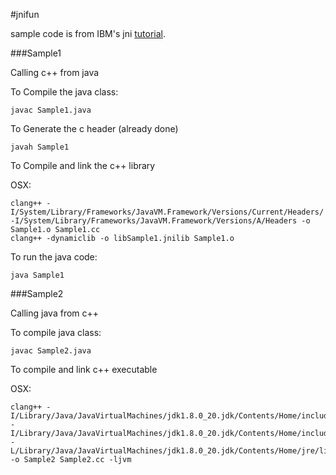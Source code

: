 #jnifun

sample code is from IBM's jni [tutorial](http://www.ibm.com/developerworks/java/tutorials/j-jni/j-jni.html).

###Sample1

Calling c++ from java

To Compile the java class:

    javac Sample1.java

To Generate the c header (already done)

    javah Sample1

To Compile and link the c++ library

OSX:

    clang++ -I/System/Library/Frameworks/JavaVM.Framework/Versions/Current/Headers/ -I/System/Library/Frameworks/JavaVM.Framework/Versions/A/Headers -o Sample1.o Sample1.cc
    clang++ -dynamiclib -o libSample1.jnilib Sample1.o

To run the java code:

    java Sample1

###Sample2

Calling java from c++

To compile java class:

    javac Sample2.java

To compile and link c++ executable

OSX:

    clang++ -I/Library/Java/JavaVirtualMachines/jdk1.8.0_20.jdk/Contents/Home/include -I/Library/Java/JavaVirtualMachines/jdk1.8.0_20.jdk/Contents/Home/include/darwin -L/Library/Java/JavaVirtualMachines/jdk1.8.0_20.jdk/Contents/Home/jre/lib/server -o Sample2 Sample2.cc -ljvm


